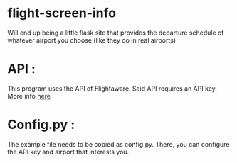 # flight-screen-info
Will end up being a little flask site that provides the departure schedule of whatever airport you choose (like they do in real airports)

# API : 
This program uses the API of Flightaware.
Said API requires an API key. More info [here](https://www.flightaware.com/commercial/aeroapi)

# Config.py :
The example file needs to be copied as config.py. There, you can configure the API key and airport that interests you.